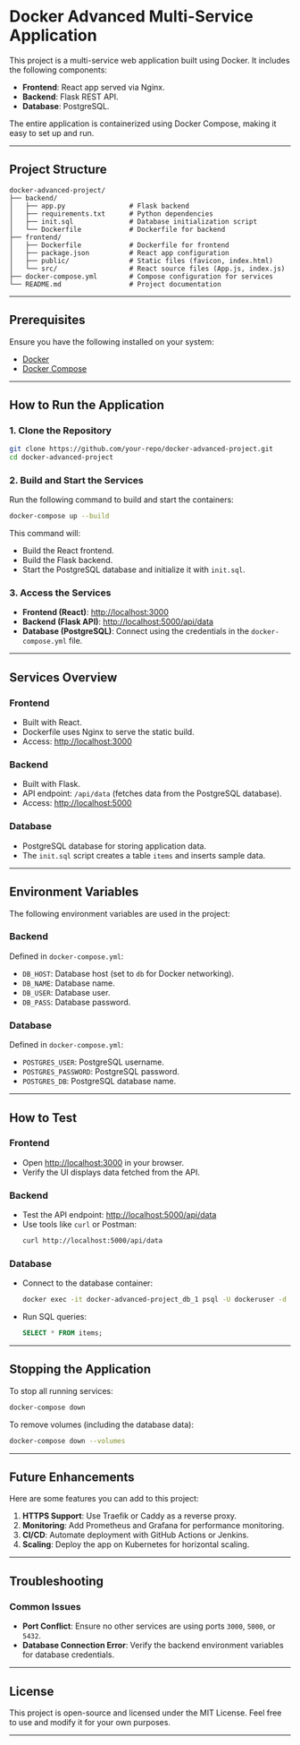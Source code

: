 
# Docker Advanced Multi-Service Application

This project is a multi-service web application built using Docker. It includes the following components:

- **Frontend**: React app served via Nginx.
- **Backend**: Flask REST API.
- **Database**: PostgreSQL.

The entire application is containerized using Docker Compose, making it easy to set up and run.

---

## Project Structure

```
docker-advanced-project/
├── backend/
│   ├── app.py                # Flask backend
│   ├── requirements.txt      # Python dependencies
│   ├── init.sql              # Database initialization script
│   └── Dockerfile            # Dockerfile for backend
├── frontend/
│   ├── Dockerfile            # Dockerfile for frontend
│   ├── package.json          # React app configuration
│   ├── public/               # Static files (favicon, index.html)
│   └── src/                  # React source files (App.js, index.js)
├── docker-compose.yml        # Compose configuration for services
└── README.md                 # Project documentation
```

---

## Prerequisites

Ensure you have the following installed on your system:
- [Docker](https://www.docker.com/)
- [Docker Compose](https://docs.docker.com/compose/)

---

## How to Run the Application

### 1. Clone the Repository

```bash
git clone https://github.com/your-repo/docker-advanced-project.git
cd docker-advanced-project
```

### 2. Build and Start the Services

Run the following command to build and start the containers:

```bash
docker-compose up --build
```

This command will:
- Build the React frontend.
- Build the Flask backend.
- Start the PostgreSQL database and initialize it with `init.sql`.

### 3. Access the Services

- **Frontend (React)**: [http://localhost:3000](http://localhost:3000)
- **Backend (Flask API)**: [http://localhost:5000/api/data](http://localhost:5000/api/data)
- **Database (PostgreSQL)**: Connect using the credentials in the `docker-compose.yml` file.

---

## Services Overview

### **Frontend**
- Built with React.
- Dockerfile uses Nginx to serve the static build.
- Access: [http://localhost:3000](http://localhost:3000)

### **Backend**
- Built with Flask.
- API endpoint: `/api/data` (fetches data from the PostgreSQL database).
- Access: [http://localhost:5000](http://localhost:5000)

### **Database**
- PostgreSQL database for storing application data.
- The `init.sql` script creates a table `items` and inserts sample data.

---

## Environment Variables

The following environment variables are used in the project:

### **Backend**
Defined in `docker-compose.yml`:
- `DB_HOST`: Database host (set to `db` for Docker networking).
- `DB_NAME`: Database name.
- `DB_USER`: Database user.
- `DB_PASS`: Database password.

### **Database**
Defined in `docker-compose.yml`:
- `POSTGRES_USER`: PostgreSQL username.
- `POSTGRES_PASSWORD`: PostgreSQL password.
- `POSTGRES_DB`: PostgreSQL database name.

---

## How to Test

### Frontend
- Open [http://localhost:3000](http://localhost:3000) in your browser.
- Verify the UI displays data fetched from the API.

### Backend
- Test the API endpoint: [http://localhost:5000/api/data](http://localhost:5000/api/data)
- Use tools like `curl` or Postman:
  ```bash
  curl http://localhost:5000/api/data
  ```

### Database
- Connect to the database container:
  ```bash
  docker exec -it docker-advanced-project_db_1 psql -U dockeruser -d dockerdb
  ```
- Run SQL queries:
  ```sql
  SELECT * FROM items;
  ```

---

## Stopping the Application

To stop all running services:

```bash
docker-compose down
```

To remove volumes (including the database data):

```bash
docker-compose down --volumes
```

---

## Future Enhancements

Here are some features you can add to this project:
1. **HTTPS Support**: Use Traefik or Caddy as a reverse proxy.
2. **Monitoring**: Add Prometheus and Grafana for performance monitoring.
3. **CI/CD**: Automate deployment with GitHub Actions or Jenkins.
4. **Scaling**: Deploy the app on Kubernetes for horizontal scaling.

---

## Troubleshooting

### Common Issues
- **Port Conflict**: Ensure no other services are using ports `3000`, `5000`, or `5432`.
- **Database Connection Error**: Verify the backend environment variables for database credentials.

---

## License

This project is open-source and licensed under the MIT License. Feel free to use and modify it for your own purposes.

---
